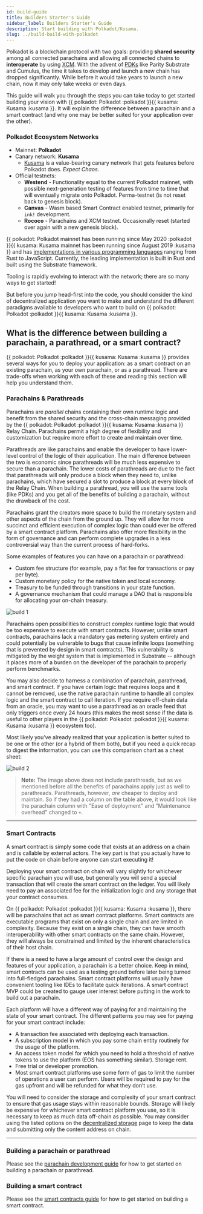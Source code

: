 ```yaml
---
id: build-guide
title: Builders Starter's Guide
sidebar_label: Builders Starter's Guide
description: Start building with Polkadot/Kusama.
slug: ../build-build-with-polkadot
---
```


Polkadot is a blockchain protocol with two goals: providing **shared security** among all connected
parachains and allowing all connected chains to **interoperate** by using
[XCM](../learn/learn-cross-consensus.md). With the advent of 
[PDKs](build-parachains.md##parachain-development-kit-(pdk)) like Parity Substrate and
Cumulus, the time it takes to develop and launch a new chain has dropped significantly. While before
it would take years to launch a new chain, now it may only take weeks or even days.

This guide will walk you through the steps you can take today to get started building your vision
with {{ polkadot: Polkadot :polkadot }}{{ kusama: Kusama :kusama }}. 
It will explain the difference between a parachain and a smart contract 
(and why one may be better suited for your application over the other).

### Polkadot Ecosystem Networks

- Mainnet: **Polkadot**
- Canary network: **Kusama**
  - [Kusama](https://kusama.network/) is a value-bearing canary network that gets features before
    Polkadot does. *Expect Chaos*.
- Official testnets:
  - **Westend** - Functionality equal to the current Polkadot mainnet, with possible next-generation
    testing of features from time to time that will eventually migrate onto Polkadot. Perma-testnet 
    (is not reset back to genesis block).
  - **Canvas** - Wasm based Smart Contract enabled testnet, primarily for `ink!` development.
  - **Rococo** - Parachains and XCM testnet. Occasionally reset (started over again with a new genesis block).

{{ polkadot: Polkadot mainnet has been running since May 2020 :polkadot }}{{ kusama: Kusama mainnet has been 
running since August 2019 :kusama }} and has
[implementations in various programming languages](../learn/learn-implementations.md) ranging from 
Rust to JavaScript. Currently, the leading implementation is built in Rust and built using the 
Substrate framework.

Tooling is rapidly evolving to interact with the network; there are so many ways to get started!

But before you jump head-first into the code, you should consider the *kind* of decentralized
application you want to make and understand the different paradigms available to developers who want
to build on {{ polkadot: Polkadot :polkadot }}{{ kusama: Kusama :kusama }}.

## What is the difference between building a parachain, a parathread, or a smart contract?

{{ polkadot: Polkadot :polkadot }}{{ kusama: Kusama :kusama }} provides several ways for you 
to deploy your application: as a smart contract on an existing
parachain, as your own parachain, or as a parathread. There are trade-offs when working with each 
of these and reading this section will help you understand them.

### Parachains & Parathreads

Parachains are *parallel* chains containing their own runtime logic and benefit from the 
shared security and the cross-chain messaging provided by the {{ polkadot: Polkadot :polkadot }}{{ kusama: 
Kusama :kusama }} Relay Chain. Parachains permit a high degree of flexibility and 
customization but require more effort to create and maintain over time.

Parathreads are like parachains and enable the developer to have lower-level control of the logic of
their application. The main difference between the two is economic since parathreads will be much
less expensive to secure than a parachain. The lower costs of parathreads are due to the fact that
parathreads will only produce a block when they need to, unlike parachains, which have secured a
slot to produce a block at every block of the Relay Chain. When building a parathread, you will use
the same tools (like PDKs) and you get all of the benefits of building a parachain, without the
drawback of the cost.

Parachains grant the creators more space to build the monetary system and other aspects of the chain
from the ground up. They will allow for more succinct and efficient execution of complex logic than
could ever be offered by a smart contract platform. Parachains also offer more flexibility in the
form of governance and can perform complete upgrades in a less controversial way than the current
process of hard-forks.

Some examples of features you can have on a parachain or parathread:

- Custom fee structure (for example, pay a flat fee for transactions or pay per byte).
- Custom monetary policy for the native token and local economy.
- Treasury to be funded through transitions in your state function.
- A governance mechanism that could manage a DAO that is responsible for allocating your on-chain
  treasury.

![build 1](../assets/build-1.png)

Parachains open possibilities to construct complex runtime logic that would be too expensive to
execute with smart contracts. However, unlike smart contracts, parachains lack a mandatory gas
metering system entirely and could potentially be vulnerable to bugs that cause infinite loops
(something that is prevented by design in smart contracts). This vulnerability is mitigated by the
weight system that is implemented in Substrate -- although it places more of a burden on the
developer of the parachain to properly perform benchmarks.

You may also decide to harness a combination of parachain, parathread, and smart contract. If you
have certain logic that requires loops and it cannot be removed, use the native parachain runtime to
handle all complex logic and the smart contract to call iteration. If you require off-chain data
from an oracle, you may want to use a parathread as an oracle feed that only triggers once every 24
hours (this makes the most sense if the data is useful to other players in the 
{{ polkadot: Polkadot :polkadot }}{{ kusama: Kusama :kusama }} ecosystem too).

Most likely you’ve already realized that your application is better suited to be one or the other
(or a hybrid of them both), but if you need a quick recap to digest the information, you can use
this comparison chart as a cheat sheet:

![build 2](../assets/build-2.png)

> **Note:** The image above does not include parathreads, but as we mentioned before all the
> benefits of parachains apply just as well to parathreads. Parathreads, however, *are* cheaper to
> deploy and maintain. So if they had a column on the table above, it would look like the parachain
> column with "Ease of deployment" and "Maintenance overhead" changed to `+`.

--- 

### Smart Contracts

A smart contract is simply some code that exists at an address on a chain and is callable by
external actors. The key part is that you actually have to put the code on chain before anyone can
start executing it!

Deploying your smart contract on chain will vary slightly for whichever specific parachain you will
use, but generally you will send a special transaction that will create the smart contract on the
ledger. You will likely need to pay an associated fee for the initialization logic and any storage
that your contract consumes.

On {{ polkadot: Polkadot :polkadot }}{{ kusama: Kusama :kusama }}, there will be 
parachains that act as smart contract platforms. Smart contracts are executable programs that exist 
on only a single chain and are limited in complexity. Because they exist on a single chain, they can 
have smooth interoperability with other smart contracts on the same chain. However, they will always 
be constrained and limited by the inherent characteristics of their host chain.

If there is a need to have a large amount of control over the design and features of your
application, a parachain is a better choice. Keep in mind, smart contracts can be used as a testing
ground before later being turned into full-fledged parachains. Smart contract platforms will usually
have convenient tooling like IDEs to facilitate quick iterations. A smart contract MVP could be
created to gauge user interest before putting in the work to build out a parachain.

Each platform will have a different way of paying for and maintaining the state of your smart
contract. The different patterns you may see for paying for your smart contract include:

- A transaction fee associated with deploying each transaction.
- A subscription model in which you pay some chain entity routinely for the usage of the platform.
- An access token model for which you need to hold a threshold of native tokens to use the platform
  (EOS has something similar). Storage rent.
- Free trial or developer promotion.
- Most smart contract platforms use some form of gas to limit the number of operations a user can
  perform. Users will be required to pay for the gas upfront and will be refunded for what they
  don’t use.

You will need to consider the storage and complexity of your smart contract to ensure that gas usage
stays within reasonable bounds. Storage will likely be expensive for whichever smart contract
platform you use, so it is necessary to keep as much data off-chain as possible. You may consider
using the listed options on the [decentralized storage](build-storage.md) page to keep the data and 
submitting only the content address on chain.

---

### Building a parachain or parathread

Please see the [parachain development guide](build-parachains.md) for how to get started on building 
a parachain or parathread.

### Building a smart contract

Please see the [smart contracts guide](build-smart-contracts.md) for how to get started on building 
a smart contract.
